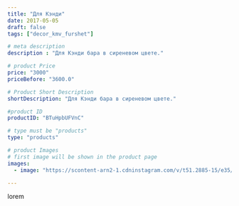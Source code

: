 ```yaml
---
title: "Для Кэнди"
date: 2017-05-05
draft: false
tags: ["decor_kmv_furshet"]

# meta description
description : "Для Кэнди бара в сиреневом цвете."

# product Price
price: "3000"
priceBefore: "3600.0"

# Product Short Description
shortDescription: "Для Кэнди бара в сиреневом цвете."

#product ID
productID: "BTuHpbUFVnC"

# type must be "products"
type: "products"

# product Images
# first image will be shown in the product page
images:
  - image: "https://scontent-arn2-1.cdninstagram.com/v/t51.2885-15/e35/18252557_1340441599367943_152052455142588416_n.jpg?tp=1&_nc_ht=scontent-arn2-1.cdninstagram.com&_nc_cat=103&_nc_ohc=4s3BaNQsMOoAX_4ixhV&oh=538919cb045ccc64b33cdbc18b02e9e8&oe=6073CEDC&ig_cache_key=MTUwODE3NjU1ODM2Nzc5MTU1NA%3D%3D.2"

---
```

lorem
